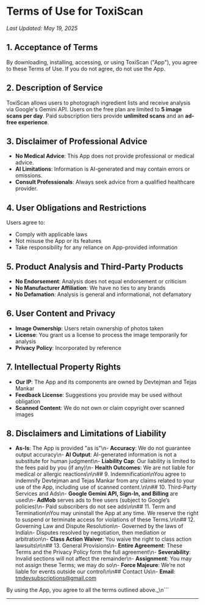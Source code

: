 # Terms of Use for ToxiScan
_Last Updated: May 19, 2025_

## 1. Acceptance of Terms
By downloading, installing, accessing, or using ToxiScan ("App"), you agree to these Terms of Use. If you do not agree, do not use the App.

## 2. Description of Service
ToxiScan allows users to photograph ingredient lists and receive analysis via Google's Gemini API. Users on the free plan are limited to **5 image scans per day**. Paid subscription tiers provide **unlimited scans** and an **ad-free experience**.

## 3. Disclaimer of Professional Advice
- **No Medical Advice**: This App does not provide professional or medical advice.
- **AI Limitations**: Information is AI-generated and may contain errors or omissions.
- **Consult Professionals**: Always seek advice from a qualified healthcare provider.

## 4. User Obligations and Restrictions
Users agree to:
- Comply with applicable laws
- Not misuse the App or its features
- Take responsibility for any reliance on App-provided information

## 5. Product Analysis and Third-Party Products
- **No Endorsement**: Analysis does not equal endorsement or criticism
- **No Manufacturer Affiliation**: We have no ties to any brands
- **No Defamation**: Analysis is general and informational, not defamatory

## 6. User Content and Privacy
- **Image Ownership**: Users retain ownership of photos taken
- **License**: You grant us a license to process the image temporarily for analysis
- **Privacy Policy**: Incorporated by reference

## 7. Intellectual Property Rights
- **Our IP**: The App and its components are owned by Devtejman and Tejas Mankar
- **Feedback License**: Suggestions you provide may be used without obligation
- **Scanned Content**: We do not own or claim copyright over scanned images

## 8. Disclaimers and Limitations of Liability
- **As-Is**: The App is provided \"as is\"\n- **Accuracy**: We do not guarantee output accuracy\n- **AI Output**: AI-generated information is not a substitute for human judgment\n- **Liability Cap**: Our liability is limited to the fees paid by you (if any)\n- **Health Outcomes**: We are not liable for medical or allergic reactions\n\n## 9. Indemnification\nYou agree to indemnify Devtejman and Tejas Mankar from any claims related to your use of the App, including use of scanned content.\n\n## 10. Third-Party Services and Ads\n- **Google Gemini API, Sign-In, and Billing** are used\n- **AdMob** serves ads to free users (subject to Google’s policies)\n- Paid subscribers do not see ads\n\n## 11. Term and Termination\nYou may uninstall the App at any time. We reserve the right to suspend or terminate access for violations of these Terms.\n\n## 12. Governing Law and Dispute Resolution\n- Governed by the laws of India\n- Disputes resolved by negotiation, then mediation or arbitration\n- **Class Action Waiver**: You waive the right to class action lawsuits\n\n## 13. General Provisions\n- **Entire Agreement**: These Terms and the Privacy Policy form the full agreement\n- **Severability**: Invalid sections will not affect the remainder\n- **Assignment**: You may not assign these Terms; we may do so\n- **Force Majeure**: We’re not liable for events outside our control\n\n## Contact Us\n- **Email**: tmdevsubscriptions@gmail.com  

By using the App, you agree to all the terms outlined above._\n```

---
